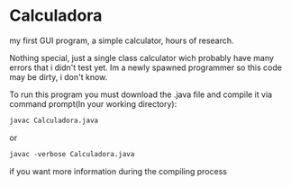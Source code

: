 # Calculadora
my first GUI program, a simple calculator, hours of research.

Nothing special, just a single class calculator wich probably have many errors that i didn't test yet.
Im a newly spawned programmer so this code may be dirty, i don't know.

To run this program you must download the .java file and compile it via command prompt(In your working directory):<br>
```diff
javac Calculadora.java
```
or
```diff
javac -verbose Calculadora.java
```
if you want more information during the compiling process


